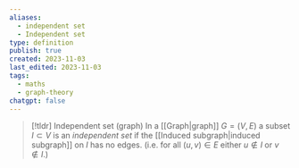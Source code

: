 ```yaml
---
aliases:
  - independent set
  - Independent set
type: definition
publish: true
created: 2023-11-03
last_edited: 2023-11-03
tags:
  - maths
  - graph-theory
chatgpt: false
---
```

>[!tldr] Independent set (graph)
>In a [[Graph|graph]] $G = (V,E)$ a subset $I \subset V$ is an *independent set* if the [[Induced subgraph|induced subgraph]] on $I$ has no edges. (i.e. for all $(u,v) \in E$ either $u \not \in I$ or $v \not \in I$.)


